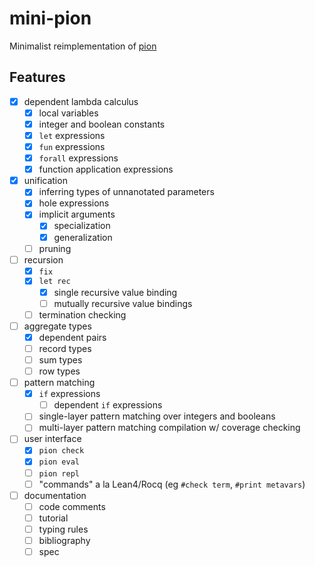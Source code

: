 # mini-pion
Minimalist reimplementation of [pion](github.com/kmeakin/pion)

## Features
* [x] dependent lambda calculus
    * [x] local variables
    * [x] integer and boolean constants
    * [x] `let` expressions
    * [x] `fun` expressions
    * [x] `forall` expressions
    * [x] function application expressions

* [x] unification
    * [x] inferring types of unnanotated parameters
    * [x] hole expressions
    * [x] implicit arguments
      * [x] specialization
      * [x] generalization
    * [ ] pruning

* [ ] recursion
    * [x] `fix`
    * [x] `let rec`
        * [x] single recursive value binding
        * [ ] mutually recursive value bindings
    * [ ] termination checking

* [ ] aggregate types
    * [x] dependent pairs
    * [ ] record types
    * [ ] sum types
    * [ ] row types

* [ ] pattern matching
    * [x] `if` expressions
        * [ ] dependent `if` expressions
    * [ ] single-layer pattern matching over integers and booleans
    * [ ] multi-layer pattern matching compilation w/ coverage checking

* [ ] user interface
    * [x] `pion check`
    * [x] `pion eval`
    * [ ] `pion repl`
    * [ ] "commands" a la Lean4/Rocq (eg `#check term`, `#print metavars`)

* [ ] documentation
    * [ ] code comments
    * [ ] tutorial
    * [ ] typing rules
    * [ ] bibliography
    * [ ] spec
